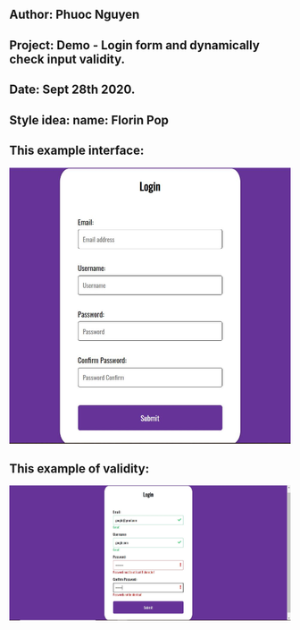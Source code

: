 ## Author:     Phuoc Nguyen
## Project:    Demo - Login form and dynamically check input validity.
## Date:       Sept 28th 2020.
## Style idea: name: Florin Pop

## This example interface:
![alt text](https://github.com/jesuispius/login-form/blob/master/interface.JPG?raw=true)

## This example of validity:
![alt text](https://github.com/jesuispius/login-form/blob/master/validity.JPG?raw=true)
